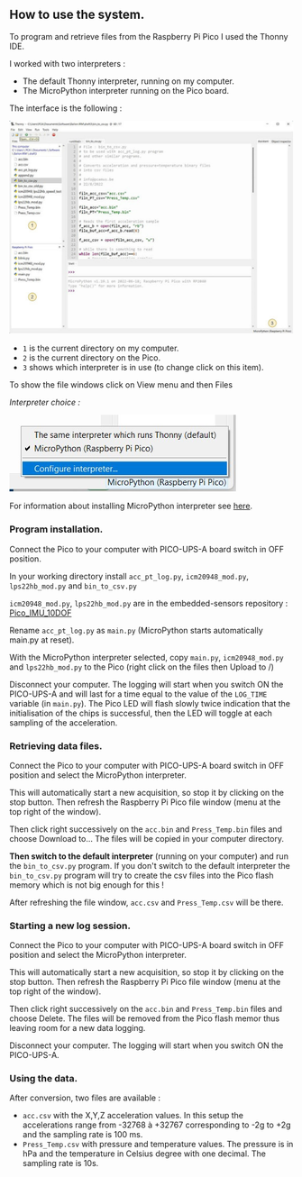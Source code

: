 ## How to use the system.

To program and retrieve files from the Raspberry Pi Pico I used the Thonny IDE.

I worked with two interpreters : 

- The default Thonny interpreter, running on my computer.
- The MicroPython interpreter running on the Pico board.

The interface is the following :

![](Thonny_ide.jpg)

- `1` is the current directory on my computer.
- `2` is the current directory on the Pico.
- `3` shows which interpreter is in use (to change click on this item).

To show the file windows click on View menu and then Files

*Interpreter choice :*

![](choose_int.jpg)

For information about installing MicroPython interpreter see [here](https://www.raspberrypi.com/documentation/microcontrollers/micropython.html).

### Program installation.

Connect the Pico to your computer with PICO-UPS-A board switch in OFF position.

In your working directory install `acc_pt_log.py`, `icm20948_mod.py`, `lps22hb_mod.py` and `bin_to_csv.py`

`icm20948_mod.py`, `lps22hb_mod.py` are in the embedded-sensors repository : [Pico_IMU_10DOF](https://github.com/pcamus/embedded-sensors/tree/main/Pico_IMU_10DOF)

Rename `acc_pt_log.py` as `main.py` (MicroPython starts automatically main.py at reset).

With the MicroPython interpreter selected, copy `main.py`, `icm20948_mod.py` and `lps22hb_mod.py` to the Pico (right click on the files then Upload to /)

Disconnect your computer. The logging will start when you switch ON the PICO-UPS-A and will last for a time equal to the value of the `LOG_TIME` variable (in `main.py`). The Pico LED will flash slowly twice indication that the initialisation of the chips is successful, then the LED will toggle at each sampling of the acceleration.

### Retrieving data files.

Connect the Pico to your computer with PICO-UPS-A board switch in OFF position and select the MicroPython interpreter.

This will automatically start a new acquisition, so stop it by clicking on the stop button. Then refresh the Raspberry Pi Pico file window (menu at the top right of the window).

Then click right successively on the `acc.bin` and `Press_Temp.bin` files and choose Download to... The files will be copied in your computer directory.

**Then switch to the default interpreter** (running on your computer) and run the `bin_to_csv.py` program. If you don't switch to the default interpreter the `bin_to_csv.py` program will try to create the csv files into the Pico flash memory which is not big enough for this !

After refreshing the file window, `acc.csv` and `Press_Temp.csv` will be there.

### Starting a new log session.

Connect the Pico to your computer with PICO-UPS-A board switch in OFF position and select the MicroPython interpreter.

This will automatically start a new acquisition, so stop it by clicking on the stop button. Then refresh the Raspberry Pi Pico file window (menu at the top right of the window).

Then click right successively on the `acc.bin` and `Press_Temp.bin` files and choose Delete. The files will be removed from the Pico flash memor thus leaving room for a new data logging.

Disconnect your computer. The logging will start when you switch ON the PICO-UPS-A.

### Using the data.

After conversion, two files are available : 

- `acc.csv` with the X,Y,Z acceleration values. In this setup the accelerations range from -32768 à +32767 corresponding to -2g to +2g and the sampling rate is 100 ms.
- `Press_Temp.csv` with pressure and temperature values. The pressure is in hPa and the temperature in Celsius degree with one decimal. The sampling rate is 10s.

